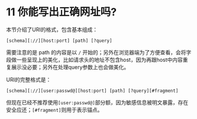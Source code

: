 # 11 你能写出正确网址吗?

本节介绍了URI的格式，包含基本组成：

```
[schema][://][host:port] [path] [?query]
```

需要注意的是 path 的内容是以 `/` 开始的；另外在浏览器端为了方便查看，会将字段做一些呈现上的美化，比如请求头的地址不包含host，因为再跟host中内容重复展示没必要；另外在处理query参数上也会做美化。

URI的完整格式是：

```
[schema][://][user:passwd@][host:port] [path] [?query][#fragment]
```

但现在已经不推荐使用`[user:passwd@]`部分额，因为敏感信息被明文暴露，存在安全应还；`[#fragment]`则用于表示锚点。

